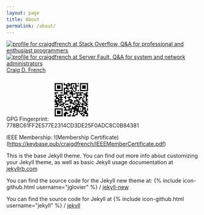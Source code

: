 ```yaml
---
layout: page
title: About
permalink: /about/
---
```


<a href="https://stackoverflow.com/users/3803219/craigdfrench">
<img src="https://stackoverflow.com/users/flair/3803219.png" width="208" height="58" alt="profile for craigdfrench at Stack Overflow, Q&amp;A for professional and enthusiast programmers" title="profile for craigdfrench at Stack Overflow, Q&amp;A for professional and enthusiast programmers">
</a>  

<a href="https://serverfault.com/users/237560/craigdfrench">
<img src="https://serverfault.com/users/flair/237560.png" width="208" height="58" alt="profile for craigdfrench at Server Fault, Q&amp;A for system and network administrators" title="profile for craigdfrench at Server Fault, Q&amp;A for system and network administrators">
</a>
<script type="text/javascript" src="https://platform.linkedin.com/badges/js/profile.js"></script>

<div class="LI-profile-badge"  data-version="v1" data-size="large" data-locale="en_US" data-type="vertical" data-theme="dark" data-vanity="craigdfrench"><a class="LI-simple-link" href='https://ca.linkedin.com/in/craigdfrench?trk=profile-badge'>Craig D. French</a></div>

GPG Fingerprint: ![QR](pgp.png) 778BC61FF2E577E2314CD3DE25F0ADC8C0B84381

IEEE Membership: ![Membership Certificate)(https://keybase.pub/craigdfrench/IEEEMemberCertificate.pdf)

This is the base Jekyll theme. You can find out more info about customizing your Jekyll theme, as well as basic Jekyll usage documentation at [jekyllrb.com](http://jekyllrb.com/)

You can find the source code for the Jekyll new theme at:
{% include icon-github.html username="jglovier" %} /
[jekyll-new](https://github.com/jglovier/jekyll-new)


You can find the source code for Jekyll at
{% include icon-github.html username="jekyll" %} /
[jekyll](https://github.com/jekyll/jekyll)
